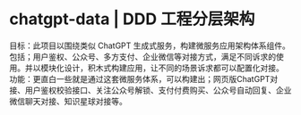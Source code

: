 # chatgpt-data | DDD 工程分层架构

目标：此项目以围绕类似 ChatGPT 生成式服务，构建微服务应用架构体系组件。包括；用户鉴权、公众号、多方支付、企业微信等对接方式，满足不同诉求的使用。并以模块化设计，积木式构建应用，让不同的场景诉求都可以配置化对接。
功能：更直白一些就是通过这套微服务体系，可以构建出；网页版ChatGPT对接、用户鉴权校验接口、关注公众号解锁、支付付费购买、公众号自动回复、企业微信聊天对接、知识星球对接等。